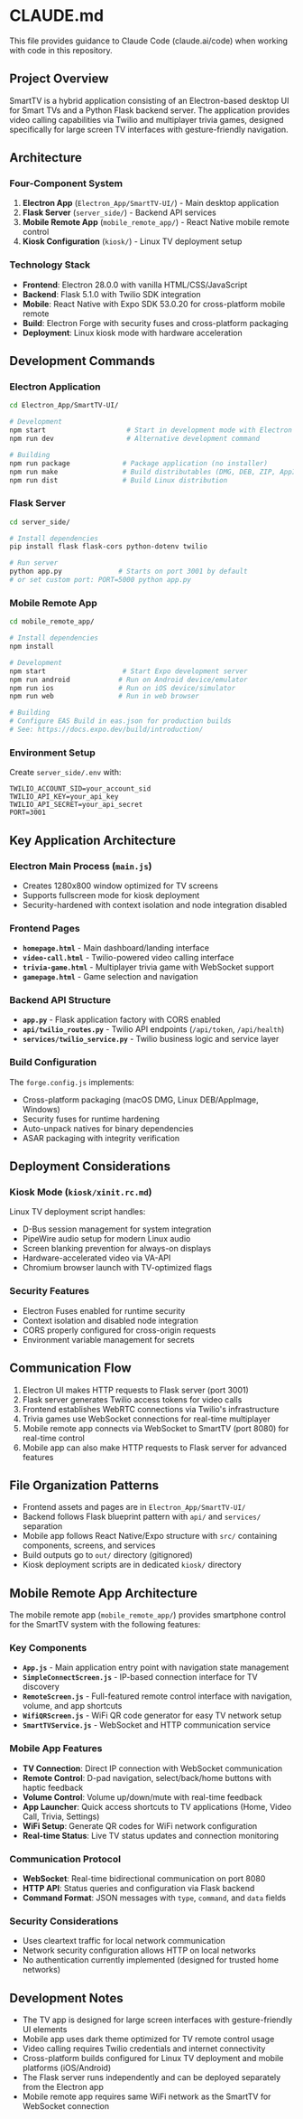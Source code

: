 # CLAUDE.md

This file provides guidance to Claude Code (claude.ai/code) when working with code in this repository.

## Project Overview

SmartTV is a hybrid application consisting of an Electron-based desktop UI for Smart TVs and a Python Flask backend server. The application provides video calling capabilities via Twilio and multiplayer trivia games, designed specifically for large screen TV interfaces with gesture-friendly navigation.

## Architecture

### Four-Component System
1. **Electron App** (`Electron_App/SmartTV-UI/`) - Main desktop application
2. **Flask Server** (`server_side/`) - Backend API services  
3. **Mobile Remote App** (`mobile_remote_app/`) - React Native mobile remote control
4. **Kiosk Configuration** (`kiosk/`) - Linux TV deployment setup

### Technology Stack
- **Frontend**: Electron 28.0.0 with vanilla HTML/CSS/JavaScript
- **Backend**: Flask 5.1.0 with Twilio SDK integration
- **Mobile**: React Native with Expo SDK 53.0.20 for cross-platform mobile remote
- **Build**: Electron Forge with security fuses and cross-platform packaging
- **Deployment**: Linux kiosk mode with hardware acceleration

## Development Commands

### Electron Application
```bash
cd Electron_App/SmartTV-UI/

# Development
npm start                    # Start in development mode with Electron Forge
npm run dev                  # Alternative development command

# Building
npm run package             # Package application (no installer)
npm run make                # Build distributables (DMG, DEB, ZIP, AppImage)
npm run dist                # Build Linux distribution
```

### Flask Server
```bash
cd server_side/

# Install dependencies
pip install flask flask-cors python-dotenv twilio

# Run server
python app.py              # Starts on port 3001 by default
# or set custom port: PORT=5000 python app.py
```

### Mobile Remote App
```bash
cd mobile_remote_app/

# Install dependencies
npm install

# Development
npm start                   # Start Expo development server
npm run android            # Run on Android device/emulator
npm run ios                # Run on iOS device/simulator
npm run web                # Run in web browser

# Building
# Configure EAS Build in eas.json for production builds
# See: https://docs.expo.dev/build/introduction/
```

### Environment Setup
Create `server_side/.env` with:
```
TWILIO_ACCOUNT_SID=your_account_sid
TWILIO_API_KEY=your_api_key
TWILIO_API_SECRET=your_api_secret
PORT=3001
```

## Key Application Architecture

### Electron Main Process (`main.js`)
- Creates 1280x800 window optimized for TV screens
- Supports fullscreen mode for kiosk deployment
- Security-hardened with context isolation and node integration disabled

### Frontend Pages
- **`homepage.html`** - Main dashboard/landing interface
- **`video-call.html`** - Twilio-powered video calling interface
- **`trivia-game.html`** - Multiplayer trivia game with WebSocket support
- **`gamepage.html`** - Game selection and navigation

### Backend API Structure
- **`app.py`** - Flask application factory with CORS enabled
- **`api/twilio_routes.py`** - Twilio API endpoints (`/api/token`, `/api/health`)
- **`services/twilio_service.py`** - Twilio business logic and service layer

### Build Configuration
The `forge.config.js` implements:
- Cross-platform packaging (macOS DMG, Linux DEB/AppImage, Windows)
- Security fuses for runtime hardening
- Auto-unpack natives for binary dependencies
- ASAR packaging with integrity verification

## Deployment Considerations

### Kiosk Mode (`kiosk/xinit.rc.md`)
Linux TV deployment script handles:
- D-Bus session management for system integration
- PipeWire audio setup for modern Linux audio
- Screen blanking prevention for always-on displays
- Hardware-accelerated video via VA-API
- Chromium browser launch with TV-optimized flags

### Security Features
- Electron Fuses enabled for runtime security
- Context isolation and disabled node integration
- CORS properly configured for cross-origin requests
- Environment variable management for secrets

## Communication Flow

1. Electron UI makes HTTP requests to Flask server (port 3001)
2. Flask server generates Twilio access tokens for video calls
3. Frontend establishes WebRTC connections via Twilio's infrastructure
4. Trivia games use WebSocket connections for real-time multiplayer
5. Mobile remote app connects via WebSocket to SmartTV (port 8080) for real-time control
6. Mobile app can also make HTTP requests to Flask server for advanced features

## File Organization Patterns

- Frontend assets and pages are in `Electron_App/SmartTV-UI/`
- Backend follows Flask blueprint pattern with `api/` and `services/` separation
- Mobile app follows React Native/Expo structure with `src/` containing components, screens, and services
- Build outputs go to `out/` directory (gitignored)
- Kiosk deployment scripts are in dedicated `kiosk/` directory

## Mobile Remote App Architecture

The mobile remote app (`mobile_remote_app/`) provides smartphone control for the SmartTV system with the following features:

### Key Components
- **`App.js`** - Main application entry point with navigation state management
- **`SimpleConnectScreen.js`** - IP-based connection interface for TV discovery
- **`RemoteScreen.js`** - Full-featured remote control interface with navigation, volume, and app shortcuts
- **`WifiQRScreen.js`** - WiFi QR code generator for easy TV network setup
- **`SmartTVService.js`** - WebSocket and HTTP communication service

### Mobile App Features
- **TV Connection**: Direct IP connection with WebSocket communication
- **Remote Control**: D-pad navigation, select/back/home buttons with haptic feedback
- **Volume Control**: Volume up/down/mute with real-time feedback
- **App Launcher**: Quick access shortcuts to TV applications (Home, Video Call, Trivia, Settings)
- **WiFi Setup**: Generate QR codes for WiFi network configuration
- **Real-time Status**: Live TV status updates and connection monitoring

### Communication Protocol
- **WebSocket**: Real-time bidirectional communication on port 8080
- **HTTP API**: Status queries and configuration via Flask backend
- **Command Format**: JSON messages with `type`, `command`, and `data` fields

### Security Considerations
- Uses cleartext traffic for local network communication
- Network security configuration allows HTTP on local networks
- No authentication currently implemented (designed for trusted home networks)

## Development Notes

- The TV app is designed for large screen interfaces with gesture-friendly UI elements
- Mobile app uses dark theme optimized for TV remote control usage
- Video calling requires Twilio credentials and internet connectivity
- Cross-platform builds configured for Linux TV deployment and mobile platforms (iOS/Android)
- The Flask server runs independently and can be deployed separately from the Electron app
- Mobile remote app requires same WiFi network as the SmartTV for WebSocket connection